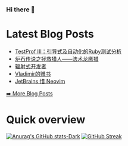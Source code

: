 ### Hi there 👋

<!--
**xfyuan/xfyuan** is a ✨ _special_ ✨ repository because its `README.md` (this file) appears on your GitHub profile.

Here are some ideas to get you started:

- 🔭 I’m currently working on ...
- 🌱 I’m currently learning ...
- 👯 I’m looking to collaborate on ...
- 🤔 I’m looking for help with ...
- 💬 Ask me about ...
- 📫 How to reach me: ...
- 😄 Pronouns: ...
- ⚡ Fun fact: ...
-->

# Latest Blog Posts
<!-- BLOG-POST-LIST:START -->
- [TestProf III：引导式及自动化的Ruby测试分析](http://xfyuan.github.io/2024/01/testprof-3-guided-and-automated-ruby-test-profiling/)
- [炉石传说之拯救猎人——法术龙鹰猎](http://xfyuan.github.io/2024/01/hearthstone-deck-creative/)
- [辐射式开发者](http://xfyuan.github.io/2023/12/the-radiating-programmer/)
- [Vladimir的赠书](http://xfyuan.github.io/2023/09/valadimir-gift-book/)
- [JetBrains 惜 Neovim](http://xfyuan.github.io/2023/09/jetbrains-embrace-neovim/)
<!-- BLOG-POST-LIST:END -->
<p><a href="https://xfyuan.github.io/">➡️ More Blog Posts</a></p>

# Quick overview

[![Anurag's GitHub stats-Dark](https://github-readme-stats.vercel.app/api?username=xfyuan&show_icons=true&theme=tokyonight#gh-dark-mode-only)](https://github.com/anuraghazra/github-readme-stats#gh-dark-mode-only)
[![GitHub Streak](https://streak-stats.demolab.com?user=xfyuan&theme=tokyonight-duo)](https://git.io/streak-stats)
